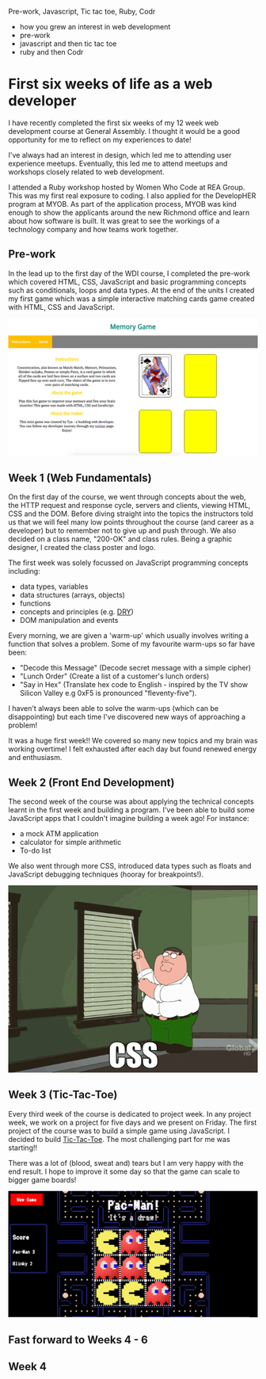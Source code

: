 Pre-work, Javascript, Tic tac toe, Ruby, Codr

- how you grew an interest in web development
- pre-work
- javascript and then tic tac toe
- ruby and then Codr

# First six weeks of life as a web developer

I have recently completed the first six weeks of my 12 week web development course at General Assembly. I thought it would be a good opportunity for me to reflect on my experiences to date!

I've always had an interest in design, which led me to attending user experience meetups. Eventually, this led me to attend meetups and workshops closely related to web development.

I attended a Ruby workshop hosted by Women Who Code at REA Group. This was my first real exposure to coding. I also applied for the DevelopHER program at MYOB. As part of the application process, MYOB was kind enough to show the applicants around the new Richmond office and learn about how software is built. It was great to see the workings of a technology company and how teams work together.

## Pre-work

In the lead up to the first day of the WDI course, I completed the pre-work which covered HTML, CSS, JavaScript and basic programming concepts such as conditionals, loops and data types. At the end of the units I created my first game which was a simple interactive matching cards game created with HTML, CSS and JavaScript.

![](./memory-game.png)
## Week 1 (Web Fundamentals)

On the first day of the course, we went through concepts about the web, the HTTP request and response cycle, servers and clients, viewing HTML, CSS and the DOM. Before diving straight into the topics the instructors told us that we will feel many low points throughout the course (and career as a developer) but to remember not to give up and push through. We also decided on a class name, "200-OK" and class rules. Being a graphic designer, I created the class poster and logo.

The first week was solely focussed on JavaScript programming concepts including:
- data types, variables
- data structures (arrays, objects)
- functions
- concepts and principles (e.g. [DRY](https://en.wikipedia.org/wiki/Don't_repeat_yourself))
- DOM manipulation and events

Every morning, we are given a 'warm-up' which usually involves writing a function that solves a problem. Some of my favourite warm-ups so far have been:
- "Decode this Message" (Decode secret message with a simple cipher)
- "Lunch Order" (Create a list of a customer's lunch orders)
- "Say in Hex" (Translate hex code to English - inspired by the TV show Silicon Valley e.g 0xF5 is pronounced "fleventy-five").

I haven't always been able to solve the warm-ups (which can be disappointing) but each time I've discovered new ways of approaching a problem!

It was a huge first week!! We covered so many new topics and my brain was working overtime! I felt exhausted after each day but found renewed energy and enthusiasm.

## Week 2 (Front End Development)

The second week of the course was about applying the technical concepts learnt in the first week and building a program. I've been able to build some JavaScript apps that I couldn't imagine building a week ago! For instance:
- a mock ATM application
- calculator for simple arithmetic
- To-do list

We also went through more CSS, introduced data types such as floats and JavaScript debugging techniques (hooray for breakpoints!).

![](./peter-griffin-css.gif)

## Week 3 (Tic-Tac-Toe)

Every third week of the course is dedicated to project week. In any project week, we work on a project for five days and we present on Friday. The first project of the course was to build a simple game using JavaScript. I decided to build [Tic-Tac-Toe](https://ttcao.github.io/tic-tac-toe-game/tic-tac-toe.html). The most challenging part for me was starting!!

There was a lot of (blood, sweat and) tears but I am very happy with the end result. I hope to improve it some day so that the game can scale to bigger game boards!

![](./tic-tac-toe-game.png)

## Fast forward to Weeks 4 - 6

## Week 4

